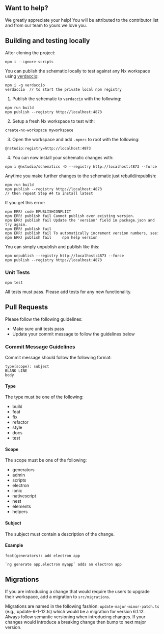 ## Want to help?

We greatly appreciate your help! You will be attributed to the contributor list and from our team to yours we love you.

## Building and testing locally

After cloning the project:

```
npm i --ignore-scripts
```

You can publish the schematic locally to test against any Nx workspace using [verdaccio](https://www.npmjs.com/package/verdaccio):

```
npm i -g verdaccio
verdaccio  // to start the private local npm registry
```

1. Publish the schematic to `verdaccio` with the following:

```
npm run build
npm publish --registry http://localhost:4873
```

2. Setup a fresh Nx workspace to test with:

```
create-nx-workspace myworkspace
```

3. Open the workspace and add `.npmrc` to root with the following:

```
@nstudio:registry=http://localhost:4873
```

4. You can now install your schematic changes with:

```
npm i @nstudio/schematics -D --registry http://localhost:4873 --force
```

Anytime you make further changes to the schematic just rebuild/republish:

```
npm run build
npm publish --registry http://localhost:4873
// then repeat Step #4 to install latest
```

If you get this error:

```
npm ERR! code EPUBLISHCONFLICT
npm ERR! publish fail Cannot publish over existing version.
npm ERR! publish fail Update the 'version' field in package.json and try again.
npm ERR! publish fail
npm ERR! publish fail To automatically increment version numbers, see:
npm ERR! publish fail     npm help version
```

You can simply unpublish and publish like this:

```
npm unpublish --registry http://localhost:4873 --force
npm publish --registry http://localhost:4873
```

### Unit Tests

```
npm test
```

All tests must pass. Please add tests for any new functionality.

## Pull Requests

Please follow the following guidelines:

- Make sure unit tests pass
- Update your commit message to follow the guidelines below

### Commit Message Guidelines

Commit message should follow the following format:

```
type(scope): subject
BLANK LINE
body
```

#### Type

The type must be one of the following:

- build
- feat
- fix
- refactor
- style
- docs
- test

#### Scope

The scope must be one of the following:

- generators
- admin
- scripts
- electron
- ionic
- nativescript
- nest
- elements
- helpers

#### Subject

The subject must contain a description of the change.

#### Example

```
feat(generators): add electron app

`ng generate app.electron myapp` adds an electron app
```

## Migrations

If you are introducing a change that would require the users to upgrade their workspace, add a migration to `src/migrations`.

Migrations are named in the following fashion: `update-major-minor-patch.ts` (e.g., update-6-1-12.ts) which would be a migration for version 6.1.12. Always follow semantic versioning when introducing changes. If your changes would introduce a breaking change then bump to next major version.
